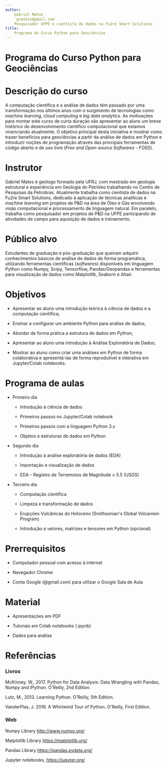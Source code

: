 ```yaml
---
author:
    Gabriel Matos
    `gcmatos@gmail.com`
    Pesquisador UFPE e cientista de dados na Fu2re Smart Solutions
title:
    Programa do Curso Python para Geociências
---
```

# Programa do Curso Python para Geociências

# Descrição do curso
A computação científica e a análise de dados têm passado por uma
transformação nos últimos anos com o surgimento de tecnologias como
*machine learning, cloud computing* e *big data analytics*. As
motivações para montar este curso de curta duração são apresentar ao
aluno um breve histórico do desenvolvimento científico computacional que
estamos vivenciando atualmente. O objetivo principal desta iniciativa é
mostrar como trazer benefícios para geociências a partir da análise de
dados em Python e introduzir noções de programação através das
principais ferramentas de código aberto e de uso livre (*Free and
Open-source Softwares - FOSS*).

# Instrutor

Gabriel Matos é geólogo formado pela UFRJ, com mestrado em geologia
estrutural e experiência em Geologia do Petróleo trabalhando no Centro
de Pesquisas da Petrobras. Atualmente trabalha como cientista de dados
na Fu2re Smart Solutions, dedicado à aplicação de técnicas analíticas e
*machine learning* em projetos de P&D na área de Óleo e Gás envolvendo
visão computacional e processamento de linguagem natural. Em paralelo,
trabalha como pesquisador em projetos de P&D na UFPE participando de
atividades de campo para aquisição de dados e treinamento.

# Público alvo

Estudantes de graduação e pós-graduação que queiram adquirir
conhecimentos básicos de análise de dados de forma programática,
utilizando ferramentas científicas (*softwares*) disponíveis em
linguagem Python como Numpy, Scipy, Tensorflow, Pandas/Geopandas e
ferramentas para visualização de dados como Matplotlib, Seaborn e
Altair.

# Objetivos

-   Apresentar ao aluno uma introdução teórica à ciência de dados e a
    computação científica;

-   Ensinar a configurar um ambiente Python para análise de dados;

-   Abordar de forma prática a estrutura de dados em Python;

-   Apresentar ao aluno uma introdução à Análise Exploratória de Dados;

-   Mostrar ao aluno como criar uma análises em Python de forma
    colaborativa e apresentá-las de forma reprodutível e interativa em
    Jupyter/Colab notebooks.
# Programa de aulas

-   Primeiro dia

    -   Introdução à ciência de dados

    -   Primeiros passos no Jupyter/Colab notebook

    -   Primeiros passos com a linguagem Python 3.x

    -   Objetos e estruturas de dados em Python

-   Segundo dia

    -   Introdução à análise exploratória de dados (EDA)

    -   Importação e visualização de dados

    -   EDA - Registro de Terremotos de Magnitude $\geq$ 5.5 (USGS)

-   Terceiro dia

    -   Computação científica

    -   Limpeza e transformação de dados

    -   Erupções Vulcânicas do Holoceno (Smithsonian's Global Volcanism
        Program)

    -   Introdução a vetores, matrizes e tensores em Python (opcional)

# Prerrequisitos

-   Computador pessoal com acesso à internet

-   Navegador Chrome

-   Conta Google (\@gmail.com) para utilizar o Google Sala de Aula

# Material

-   Apresentações em PDF

-   Tutoriais em Colab notebooks (.ipynb)

-   Dados para análise

# Referências

### Livros

McKinney, W., 2017. Python for Data Analysis: Data Wrangling with
Pandas, Numpy and IPython. O'Reilly, 2nd Edition.

Lutz, M., 2013. Learning Python. O'Reilly, 5th Edition.

VanderPlas, J. 2016. A Whirlwind Tour of Python. O'Reilly, First
Edition.

### Web

Numpy Library <http://www.numpy.org/>

Matplotlib Library <https://matplotlib.org/>

Pandas Library <https://pandas.pydata.org/>

Jupyter notebooks, <https://jupyter.org/>
